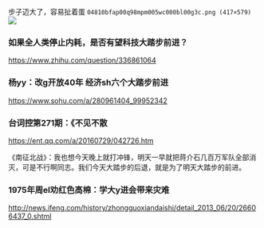步子迈大了，容易扯着蛋
`04810bfap00q98mpm005wc000bl00g3c.png (417×579)`<br>
![](http://cms-bucket.ws.126.net/2020/0423/04810bfap00q98mpm005wc000bl00g3c.png)

### 如果全人类停止内耗，是否有望科技大踏步前进？
https://www.zhihu.com/question/336861064

### 杨yy：改g开放40年 经济sh六个大踏步前进
https://www.sohu.com/a/280961404_99952342

### 台词控第271期：《不见不散
https://ent.qq.com/a/20160729/042726.htm

《南征北战》：我也想今天晚上就打冲锋，明天一早就把蒋介石几百万军队全部消灭，可是不行啊同志。我们今天大踏步的后退，就是为了明天大踏步的前进。

### 1975年周el劝红色高棉：学大y进会带来灾难
http://news.ifeng.com/history/zhongguoxiandaishi/detail_2013_06/20/26606437_0.shtml
